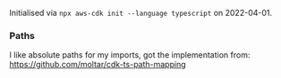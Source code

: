 Initialised via `npx aws-cdk init --language typescript` on 2022-04-01.

### Paths

I like absolute paths for my imports, got the implementation from: 
https://github.com/moltar/cdk-ts-path-mapping
